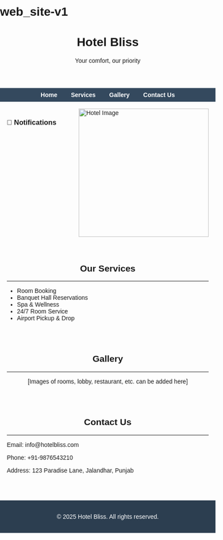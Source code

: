 # web_site-v1
<!DOCTYPE html>
<html lang="en">
<head>
  <meta charset="UTF-8">
  <title>Hotel Bliss</title>
  <style>
    body {
      font-family: Arial, sans-serif;
      margin: 0;
      padding: 0;
    }

    header {
      background-color: #2c3e50;
      color: white;
      padding: 1rem;
      text-align: center;
    }

    nav {
      background-color: #34495e;
      display: flex;
      justify-content: center;
      gap: 2rem;
      padding: 0.5rem;
    }

    nav a {
      color: white;
      text-decoration: none;
      font-weight: bold;
    }

    .grid {
      display: grid;
      grid-template-columns: 1fr 2fr;
      gap: 1rem;
      padding: 1rem;
    }

    .pic {
      width: 100%;
      height: 300px;
      object-fit: cover;
    }

    section {
      padding: 1rem;
    }

    footer {
      background-color: #2c3e50;
      color: white;
      text-align: center;
      padding: 1rem;
      margin-top: 2rem;
    }

    marquee {
      height: 200px;
    }
  </style>
</head>
<body>

  <header>
    <h1>Hotel Bliss</h1>
    <p>Your comfort, our priority</p>
  </header>

  <nav>
    <a href="#home">Home</a>
    <a href="#services">Services</a>
    <a href="#gallery">Gallery</a>
    <a href="#contact">Contact Us</a>
  </nav>

  <div class="grid">
    <div>
      <h3>📰 Notifications</h3>
      <marquee direction="up" scrollamount="3">
        <p>Summer discount: 20% off on deluxe rooms</p><br>
        <p>Free breakfast included for all bookings in August</p><br>
        <p>New rooftop restaurant now open!</p><br>
      </marquee>
    </div>
    <div>
      <img src="hotel.jpg" alt="Hotel Image" class="pic">
    </div>
  </div>

  <section id="services">
    <h2 style="text-align:center;">Our Services</h2>
    <hr>
    <ul>
      <li>Room Booking</li>
      <li>Banquet Hall Reservations</li>
      <li>Spa & Wellness</li>
      <li>24/7 Room Service</li>
      <li>Airport Pickup & Drop</li>
    </ul>
  </section>

  <section id="gallery">
    <h2 style="text-align:center;">Gallery</h2>
    <hr>
    <p style="text-align:center;">[Images of rooms, lobby, restaurant, etc. can be added here]</p>
  </section>

  <section id="contact">
    <h2 style="text-align:center;">Contact Us</h2>
    <hr>
    <p>Email: info@hotelbliss.com</p>
    <p>Phone: +91-9876543210</p>
    <p>Address: 123 Paradise Lane, Jalandhar, Punjab</p>
  </section>

  <footer>
    <p>&copy; 2025 Hotel Bliss. All rights reserved.</p>
  </footer>

</body>
</html>
